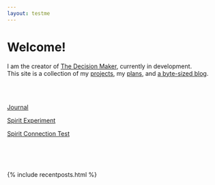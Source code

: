 ```yaml
---
layout: testme
---
```


# Welcome!
I am the creator of [The Decision Maker](/thedecisionmaker.html), currently in development. <br>
This site is a collection of my [projects](./projects.html), my [plans](./about.html), and [a byte-sized blog](./bytes.html).

<br>

<br>

[Journal](journal.html)

[Spirit Experiment](thespirit.html)  <!-- move to articles -->

[Spirit Connection Test](spirit.html)  <!-- move to..projects? -->

<br>

<br>

<br>


{% include recentposts.html %}
